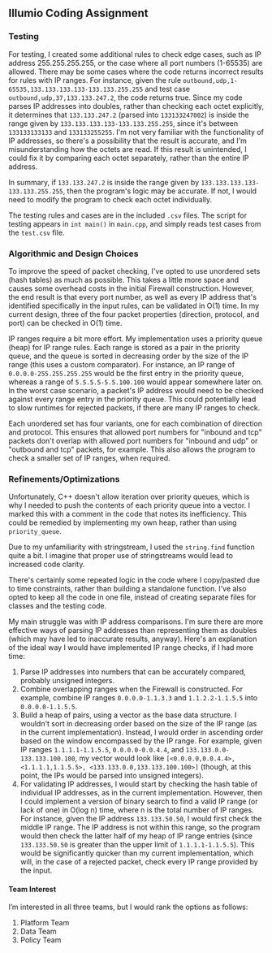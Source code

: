 ## Illumio Coding Assignment

### Testing
For testing, I created some additional rules to check edge cases, such as IP address 255.255.255.255,
or the case where all port numbers (1-65535) are allowed.  There may be some cases where the code returns incorrect results for rules with IP ranges.  For instance, given the rule `outbound,udp,1-65535,133.133.133.133-133.133.255.255`
and test case `outbound,udp,37,133.133.247.2`, the code  returns true.  Since my code parses IP addresses
into doubles, rather than checking each octet explicitly, it determines that `133.133.247.2` (parsed
into `133133247002`) is inside the range given by `133.133.133.133-133.133.255.255`, since it's between `133133133133`
and `133133255255`.  I'm not very familiar with the functionality of IP addresses, so there's a possibility that the
result is accurate, and I'm misunderstanding how the octets are read.  If this result is unintended, I could 
fix it by comparing each octet separately, rather than the entire IP address.

In summary, if `133.133.247.2` is inside the range given by `133.133.133.133-133.133.255.255`, then the program's logic
may be accurate.  If not, I would need to modify the program to check each octet individually.

The testing rules and cases are in the included `.csv` files.  The script for testing appears in `int main()` in `main.cpp`,
and simply reads test cases from the `test.csv` file.

### Algorithmic and Design Choices
To improve the speed of packet checking, I've opted to use unordered sets (hash tables) as much as possible.  This takes 
a little more space and causes some overhead costs in the initial Firewall construction.  However, the end result is that
every port number, as well as every IP address that's identified specifically in the input rules, can be validated in O(1)
time.  In my current design, three of the four packet properties (direction, protocol, and port) can be checked in O(1) time.

IP ranges require a bit more effort.  My implementation uses a priority queue (heap) for IP range rules.  Each range is
stored as a pair in the priority queue, and the queue is sorted in decreasing order by the size of the IP range (this
uses a custom comparator).  For instance, an IP range of `0.0.0.0-255.255.255.255` would be the first entry in the priority queue, whereas a range of `5.5.5.5-5.5.100.100` would appear somewhere later on.  In the worst case scenario, a packet's IP address would need to be checked against every range entry in the priority queue. This could potentially lead to slow runtimes for rejected packets, if there are many IP ranges to check.

Each unordered set has four variants, one for each combination of direction and protocol.  This ensures that allowed port
numbers for "inbound and tcp"  packets don't overlap with allowed port numbers for "inbound and udp" or "outbound and tcp"
packets, for example.  This also allows the program to check a smaller set of IP ranges, when required.

### Refinements/Optimizations
Unfortunately, C++ doesn't allow iteration over priority queues, which is why I needed to push the contents of each priority queue into a vector.  I marked this with a comment in the code that notes its inefficiency.  This could be remedied by implementing my own heap, rather than using `priority_queue`.

Due to my unfamiliarity with stringstream, I used the `string.find` function quite a bit.  I imagine that proper use of 
stringstreams would lead to increased code clarity.

There's certainly some repeated logic in the code where I copy/pasted due to time constraints, rather than building a 
standalone function.  I've also opted to keep all the code in one file, instead of creating separate files for classes
and the testing code.

My main struggle was with IP address comparisons.  I'm sure there are more effective ways of parsing IP addresses than representing them as doubles (which may have led to inaccurate results, anyway).  Here's an explanation of the ideal
way I would have implemented IP range checks, if I had more time:

1. Parse IP addresses into numbers that can be accurately compared, probably unsigned integers.
2. Combine overlapping ranges when the Firewall is constructed.  For example, combine IP ranges `0.0.0.0-1.1.3.3` and `1.1.2.2-1.1.5.5` into `0.0.0.0-1.1.5.5`.
3. Build a heap of pairs, using a vector as the base data structure.  I wouldn't sort in decreasing order based on
the size of the IP range (as in the current implementation).  Instead, I would order in ascending order based on the
window encompassed by the IP range.  For example, given IP ranges `1.1.1.1-1.1.5.5`, `0.0.0.0-0.0.4.4`, and `133.133.0.0-133.133.100.100`, my vector would look like
`[<0.0.0.0,0.0.4.4>, <1.1.1.1,1.1.5.5>, <133.133.0.0,133.133.100.100>]` (though, at this point, the IPs would be parsed into unsigned integers).
4. For validating IP addresses, I would start by checking the hash table of individual IP addresses, as in the current
implementation.  However, then I could implement a version of binary search to find a valid IP range (or lack of one) in
O(log n) time, where n is the total number of IP ranges.  For instance, given the IP address `133.133.50.50`, I would first check the middle IP range.  The IP address is not within this range, so the program would then check the latter half of my heap of IP range entries (since `133.133.50.50` is greater than the upper limit of  `1.1.1.1-1.1.5.5`).  This would be significantly quicker than my current implementation, which will, in the case of a rejected packet, check every IP range provided by the input.


#### Team Interest
I’m interested in all three teams, but I would rank the options as follows:
1.	Platform Team
2.	Data Team
3.	Policy Team 

